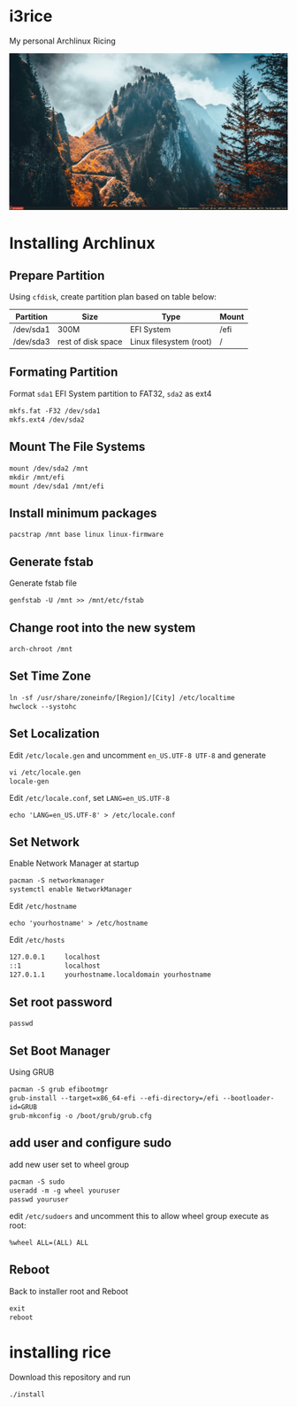 # i3rice

My personal Archlinux Ricing

![Alt text](screenshot.jpg)

# Installing Archlinux

## Prepare Partition

Using `cfdisk`, create partition plan based on table below:

| Partition | Size                          | Type                    | Mount |
| --------- | ----------------------------- | ----------------------- | ----- |
| /dev/sda1 | 300M                          | EFI System              | /efi  |
| /dev/sda3 | rest of disk space            | Linux filesystem (root) | /     |

## Formating Partition

Format `sda1` EFI System partition to FAT32, `sda2` as ext4

```shell
mkfs.fat -F32 /dev/sda1
mkfs.ext4 /dev/sda2
```

## Mount The File Systems

```shell
mount /dev/sda2 /mnt
mkdir /mnt/efi
mount /dev/sda1 /mnt/efi
```

## Install minimum packages

```shell
pacstrap /mnt base linux linux-firmware
```

## Generate fstab

Generate fstab file

```shell
genfstab -U /mnt >> /mnt/etc/fstab
```

## Change root into the new system

```shell
arch-chroot /mnt
```

## Set Time Zone

```shell
ln -sf /usr/share/zoneinfo/[Region]/[City] /etc/localtime
hwclock --systohc
```

## Set Localization

Edit `/etc/locale.gen` and uncomment `en_US.UTF-8 UTF-8` and generate

```shell
vi /etc/locale.gen
locale-gen
```

Edit `/etc/locale.conf`, set `LANG=en_US.UTF-8`

```shell
echo 'LANG=en_US.UTF-8' > /etc/locale.conf
```

## Set Network

Enable Network Manager at startup

```shell
pacman -S networkmanager
systemctl enable NetworkManager
```

Edit `/etc/hostname`

```shell
echo 'yourhostname' > /etc/hostname
```

Edit `/etc/hosts`

```text
127.0.0.1     localhost
::1           localhost
127.0.1.1     yourhostname.localdomain yourhostname
```

## Set root password

```shell
passwd
```

## Set Boot Manager

Using GRUB

```shell
pacman -S grub efibootmgr
grub-install --target=x86_64-efi --efi-directory=/efi --bootloader-id=GRUB
grub-mkconfig -o /boot/grub/grub.cfg
```

## add user and configure sudo

add new user set to wheel group

```shell
pacman -S sudo
useradd -m -g wheel youruser
passwd youruser
```

edit `/etc/sudoers` and uncomment this to allow wheel group execute as root:

```text
%wheel ALL=(ALL) ALL
```

## Reboot

Back to installer root and Reboot

```shell
exit
reboot
```
# installing rice

Download this repository and run

```shell
./install
```
